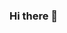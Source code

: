### Hi there 👋

<!--
**ksanjeev284/ksanjeev284** is a ✨ _special_ ✨ repository because its `README.md` (this file) appears on your GitHub profile.

Here are some ideas to get you started:

- 🔭 I’m currently working on ...Instagram Chat Bot
- 🌱 I’m currently learning ...Python
- 👯 I’m looking to collaborate on ...
- 🤔 I’m looking for help with ...Instagram Chat Bot
- 💬 Ask me about ...
- 📫 How to reach me: ...Email-ksanjeev284@gmail.com
- 😄 Pronouns: ...He/Him
- ⚡ Fun fact: ...Your hair grows faster in the morning than at any other time of day.

